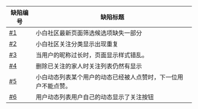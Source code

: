 缺陷编号 | 缺陷标题
---|---
[#1](https://github.com/sibbay-ai/qa-defects/issues/1)|小白社区最新页面筛选候选项缺失一部分
[#2](https://github.com/sibbay-ai/qa-defects/issues/2)|小白社区关注分类显示出现重复
[#3](https://github.com/sibbay-ai/qa-defects/issues/3)|当用户的昵称过长时，页面显示样式错乱。
[#4](https://github.com/sibbay-ai/qa-defects/issues/4)|删除已关注的家人时关注列表仍然有显示
[#5](https://github.com/sibbay-ai/qa-defects/issues/5)|小白动态列表某个用户的动态已经被人点赞时，下一位用户不能点赞。
[#6](https://github.com/sibbay-ai/qa-defects/issues/6)|用户动态列表用户自己的动态显示了关注按钮 
